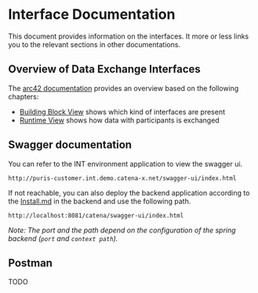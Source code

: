 # Interface Documentation

This document provides information on the interfaces. It more or less links you to the relevant sections in other 
documentations.

## Overview of Data Exchange Interfaces

The [arc42 documentation](../arc42/Index.md) provides an overview based on the following chapters:

- [Building Block View](../arc42/05_building_block_view.md) shows which kind of interfaces are present
- [Runtime View](../arc42/06_runtime_view.md) shows how data with participants is exchanged

## Swagger documentation

You can refer to the INT environment application to view the swagger ui.

```
http://puris-customer.int.demo.catena-x.net/swagger-ui/index.html
```

If not reachable, you can also deploy the backend application according to the [Install.md](../../backend/INSTALL.md) in 
the backend and use the following path.

```
http://localhost:8081/catena/swagger-ui/index.html
```

_Note: The port and the path depend on the configuration of the spring backend (`port` and `context path`)._

## Postman

TODO
